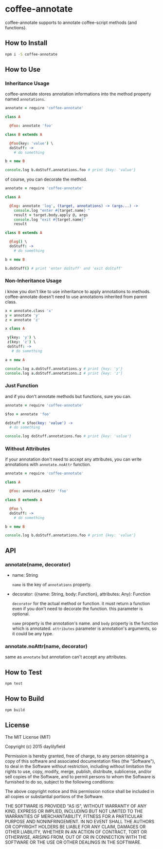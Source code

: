 coffee-annotate
===============

coffee-annotate supports to annotate coffee-script methods (and functions).  

How to Install
--------------

```bash
npm i -S coffee-annotate
```

How to Use
----------

### Inheritance Usage

coffee-annotate stores annotation informations into the method property named `annotations`.

```coffeescript
annotate = require 'coffee-annotate'

class A

  @foo: annotate 'foo'

class B extends A

  @foo(key: 'value') \
  doStuff: ->
    # do something

b = new B

console.log b.doStuff.annotations.foo # print {key: 'value'}
```

of course, you can decorate the method.

```coffeescript
annotate = require 'coffee-annotate'

class A

  @log: annotate 'log', (target, annotations) -> (args...) ->
    console.log "enter #{target.name} "
    result = target.body.apply @, args
    console.log "exit #{target.name}"
    result

class B extends A

  @log() \
  doStuff: ->
    # do something

b = new B

b.doStuff() # print 'enter doStuff' and 'exit doStuff'
```

### Non-Inheritance Usage

i know you don't like to use inheritance to apply annotations to methods. coffee-annotate doesn't need to use annotations inherited from parent class.

```coffeescript
x = annotate.class 'x'
y = annotate 'y'
z = annotate 'z'

x class A

 y(key: 'y') \
 z(key: 'z') \
 doStuff: ->
   # do something

a = new A

console.log a.doStuff.annotations.y # print {key: 'y'}
console.log a.doStuff.annotations.z # print {key: 'z'}
```


### Just Function

and if you don't annotate methods but functions, sure you can.

```coffeescript
annotate = require 'coffee-annotate'

$foo = annotate 'foo'

doStuff = $foo(key: 'value') ->
  # do something

console.log doStuff.annotations.foo # print {key: 'value'}
```

### Without Attributes

if your annotation don't need to accept any attributes, you can write annotations with `annotate.noAttr` function.

```coffeescript
annotate = require 'coffee-annotate'

class A

  @foo: annotate.noAttr 'foo'

class B extends A

  @foo \
  doStuff: ->
    # do something

b = new B

console.log b.doStuff.annotations.foo # print {key: 'value'}
```






API
---

### annotate(name, decorator)

- name: String

  `name` is the key of `annotations` property.

- decorator: ({name: String, body: Function}, attributes: Any): Function

  `decorator` for the actual method or function. it must return a function even
  if you don't need to decorate the function. this parameter is optional.

  `name` property is the annotation's name. and `body` property is the function
  which is annotated. `attributes` parameter is annotation's arguments, so it
  could be any type.

### annotate.noAttr(name, decorator)

same as `annotate` but annotation can't accept any attributes. 

How to Test
-----------

```bash
npm test
```

How to Build
------------

```bash
npm build
```

License
-------

The MIT License (MIT)

Copyright (c) 2015 daylilyfield

Permission is hereby granted, free of charge, to any person obtaining a copy of
this software and associated documentation files (the "Software"), to deal in
the Software without restriction, including without limitation the rights to
use, copy, modify, merge, publish, distribute, sublicense, and/or sell copies
of the Software, and to permit persons to whom the Software is furnished to do
so, subject to the following conditions:

The above copyright notice and this permission notice shall be included in all
copies or substantial portions of the Software.

THE SOFTWARE IS PROVIDED "AS IS", WITHOUT WARRANTY OF ANY KIND, EXPRESS OR
IMPLIED, INCLUDING BUT NOT LIMITED TO THE WARRANTIES OF MERCHANTABILITY,
FITNESS FOR A PARTICULAR PURPOSE AND NONINFRINGEMENT. IN NO EVENT SHALL THE
AUTHORS OR COPYRIGHT HOLDERS BE LIABLE FOR ANY CLAIM, DAMAGES OR OTHER
LIABILITY, WHETHER IN AN ACTION OF CONTRACT, TORT OR OTHERWISE, ARISING FROM,
OUT OF OR IN CONNECTION WITH THE SOFTWARE OR THE USE OR OTHER DEALINGS IN THE
SOFTWARE.
